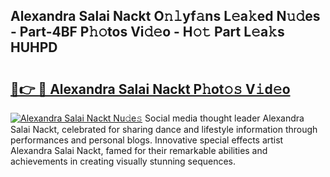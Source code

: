 ## Alexandra Salai Nackt O𝚗𝚕yf𝚊ns L𝚎a𝚔ed N𝚞𝚍es - Part-4BF P𝚑𝚘tos Vi𝚍𝚎o - H𝚘𝚝 Part L𝚎a𝚔s HUHPD

# <h2><a href="http://kf15hil.oniu.top/?m=Alexandra+Salai+Nackt">🔗👉 🔴 Alexandra Salai Nackt P𝚑ot𝚘𝚜 V𝚒d𝚎o</a></h2>

[![Alexandra Salai Nackt Nu𝚍e𝚜](https://i.imgur.com/0qMVB7G.gif)](http://kf15hil.oniu.top/?m=Alexandra+Salai+Nackt)
Social media thought leader Alexandra Salai Nackt, celebrated for sharing dance and lifestyle information through performances and personal blogs. Innovative special effects artist Alexandra Salai Nackt, famed for their remarkable abilities and achievements in creating visually stunning sequences.  
